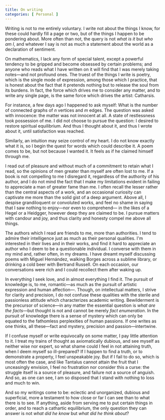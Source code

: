 ```yaml
---
title: On writing
categories: [ Personal ]
---
```


Writing is not to me entirely voluntary. I write not about the things I
know, for these could hardly fill a page or two, but of the things I
happen to be pondering about. More often than not, the query is not
*what is it* but *who am I*, and whatever I say is not as much a
statement about the world as a declaration of sentiment.

On mathematics, I lack any form of special talent, except a powerful
tendency to be gripped and become obsessed by certain problems; and
anyone who reads what I have written on it will find that I was merely
taking notes—and not profound ones. The truest of the things I write
is poetry, which is the single mode of expression, among those which I
practice, that is honest about the fact that it pretends nothing but to
release the soul from its burdens. In fact, the force which drives me to
consider any matter, and to write any single page, is the same force
which drives the artist: Catharsis.

For instance, a few days ago I happened to ask myself: What is the
number of connected graphs of $n$ vertices and $m$ edges. The question
was asked with innocence: the matter was not innocent at all. A state of
restlessness took possession of me. I did not choose to pursue the
question: I desired to restore spiritual equilibrium. And thus I thought
about it, and thus I wrote about it, until satisfaction was reached.

Similarly, an intuition may seize control of my heart. I do not know
exactly what it is, so I begin the quest for words which could describe
it. A poem comes to be, but not because I wanted it. It feels as if he
claimed himself through me.

I read out of pleasure and without much of a commitment to retain what I
read, so the opinions of men greater than myself are often lost to me.
If a book is not compelling to me I disregard it, regardless of the
authority of his author, and I do not mind the fact that I make my
limitations evident in failing to appreciate a man of greater fame than
me. I often recall the lesser rather than the central aspects of a work,
and an occasional curiosity can captivate me more than the solid gist of
a deep argument. Above all, I despise grandiloquent or convoluted works,
and feel no shame in saying that I saw nothing to enjoy—nor even to
comprehend— in the likes of a Hegel or a Heidgger, however deep they
are claimed to be. I pursue matters with candour and joy, and thus
clarity and honesty compel me above all things.

The authors which I read are friends to me, more than authorities. I
tend to admire their intelligence just as much as their personal
qualities. I'm interested in their lives and in their works, and find it
hard to appreciate an author who I deem to be a questionable individual.
I converse with them in my mind and, rather often, in my dreams. I have
dreamt myself discussing poems with Miguel Hernández, walking Borges
across a sublime library, or drinking a cold beer with Bertrand Russell.
On each occasion, our conversations were rich and I could recollect them
after waking up.

In everything I seek love, and in almost everything I find it. The
pursuit of knowledge is, to me, romantic—as much as the pursuit of
artistic expression and human affection—. Though, on intellectual
matters, I strive for clarity and precision, I do not confuse these
qualities with the sterile and passionless attitude which characterizes
academic writing. Bewilderment is the precursor of science—in any
matter the essential question is *what are the facts*—but thought is
not and cannot be merely *fact enumeration*. In the pursuit of knowledge
there is a sense of mystery which can only be equated to the fathomless
perplexities of human passions. If one writes as one thinks, all
these—fact and mystery, precision and passion—intertwine.

If I confuse myself or write equivocally on some matter, I pay little
attention to it. I treat my trains of thought as axiomatically dubious,
and see myself as neither wise nor expert, so what shame could I feel in
not attaining truth, when I deem myself so ill-prepared? If I happen to
find a truth, or to demonstrate a property, I feel unspeakable joy. But
if I fail to do so, which is most often the case, and like Tantalus
cannot attain the fruit that I unceasingly envision, I feel no
frustration nor consider this a curse: the struggle itself is a source
of pleasure, and failure not a source of anguish. And so, as one can
see, I am so disposed that I stand with nothing to loss and much to win.

And so my writings come to be: eclectic and unorganized, dubious and
superficial, more a testament to how close or far I can see than to what
there is to see. If anything, aside from serving me to put certain
things in order, and to reach a cathartic equilibrium, the only question
they can answer is not *what did he know* but *what did he think about*?
